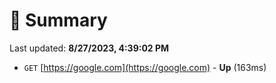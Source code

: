 # 📖 Summary
Last updated: **8/27/2023, 4:39:02 PM**

- `GET` [https://google.com](https://google.com) - **Up** (163ms)
